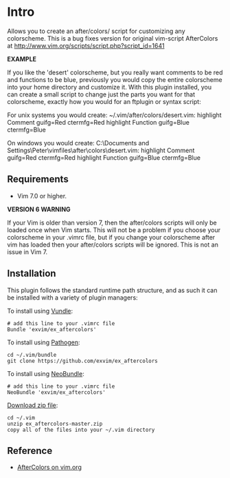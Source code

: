 # Intro

Allows you to create an after/colors/ script for customizing any colorscheme.
This is a bug fixes version for original vim-script AfterColors at 
http://www.vim.org/scripts/script.php?script_id=1641

**EXAMPLE**

If you like the 'desert' colorscheme, but you really want comments to be red and functions to be blue, previously you would copy the entire colorscheme into your home directory and customize it.  With this plugin installed, you can create a small script to change just the parts you want for that colorscheme, exactly how you would for an ftplugin or syntax script:

For unix systems you would create:
  ~/.vim/after/colors/desert.vim:
    highlight Comment guifg=Red ctermfg=Red
    highlight Function guifg=Blue ctermfg=Blue

On windows you would create:
 C:\Documents and Settings\Peter\vimfiles\after\colors\desert.vim:
    highlight Comment guifg=Red ctermfg=Red
    highlight Function guifg=Blue ctermfg=Blue


## Requirements

- Vim 7.0 or higher.

**VERSION 6 WARNING**

If your Vim is older than version 7, then the after/colors scripts will only be loaded 
once when Vim starts.  This will not be a problem if you choose your colorscheme in your 
.vimrc file, but if you change your colorscheme after vim has loaded then your after/colors 
scripts will be ignored.  This is not an issue in Vim 7.

## Installation

This plugin follows the standard runtime path structure, and as such it can 
be installed with a variety of plugin managers:
    
To install using [Vundle](https://github.com/gmarik/vundle):

    # add this line to your .vimrc file
    Bundle 'exvim/ex_aftercolors'

To install using [Pathogen](https://github.com/tpope/vim-pathogen):

    cd ~/.vim/bundle
    git clone https://github.com/exvim/ex_aftercolors

To install using [NeoBundle](https://github.com/Shougo/neobundle.vim):

    # add this line to your .vimrc file
    NeoBundle 'exvim/ex_aftercolors'

[Download zip file](https://github.com/exvim/ex_aftercolors/archive/master.zip):

    cd ~/.vim
    unzip ex_aftercolors-master.zip
    copy all of the files into your ~/.vim directory

## Reference

* [AfterColors on vim.org](http://www.vim.org/scripts/script.php?script_id=1641)


